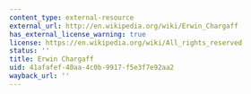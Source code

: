 ```yaml
---
content_type: external-resource
external_url: http://en.wikipedia.org/wiki/Erwin_Chargaff
has_external_license_warning: true
license: https://en.wikipedia.org/wiki/All_rights_reserved
status: ''
title: Erwin Chargaff
uid: 41afafef-40aa-4c0b-9917-f5e3f7e92aa2
wayback_url: ''
---
```

